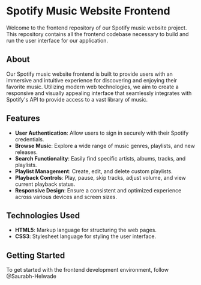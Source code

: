 # Spotify Music Website Frontend

Welcome to the frontend repository of our Spotify music website project. This repository contains all the frontend codebase necessary to build and run the user interface for our application.

## About

Our Spotify music website frontend is built to provide users with an immersive and intuitive experience for discovering and enjoying their favorite music. Utilizing modern web technologies, we aim to create a responsive and visually appealing interface that seamlessly integrates with Spotify's API to provide access to a vast library of music.

## Features

- **User Authentication**: Allow users to sign in securely with their Spotify credentials.
- **Browse Music**: Explore a wide range of music genres, playlists, and new releases.
- **Search Functionality**: Easily find specific artists, albums, tracks, and playlists.
- **Playlist Management**: Create, edit, and delete custom playlists.
- **Playback Controls**: Play, pause, skip tracks, adjust volume, and view current playback status.
- **Responsive Design**: Ensure a consistent and optimized experience across various devices and screen sizes.

## Technologies Used

- **HTML5**: Markup language for structuring the web pages.
- **CSS3**: Stylesheet language for styling the user interface.

## Getting Started

To get started with the frontend development environment, follow @Saurabh-Helwade
